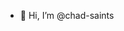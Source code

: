 - 👋 Hi, I’m @chad-saints

<!---
chad-saints/chad-saints is a ✨ special ✨ repository because its `README.md` (this file) appears on your GitHub profile.
You can click the Preview link to take a look at your changes.
--->
